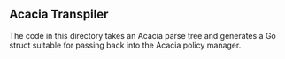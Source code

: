 ## Acacia Transpiler

The code in this directory takes an Acacia parse tree and generates a Go struct suitable for passing back into the Acacia 
policy manager.